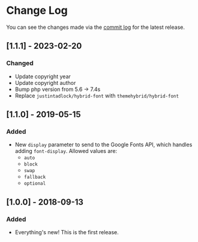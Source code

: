 # Change Log

You can see the changes made via the [commit log](https://github.com/themehybrid/hybrid-font/commits/master) for the latest release.

## [1.1.1] - 2023-02-20

### Changed

- Update copyright year
- Update copyright author
- Bump php version from 5.6 -> 7.4s
- Replace `justintadlock/hybrid-font` with `themehybrid/hybrid-font`

## [1.1.0] - 2019-05-15

### Added

- New `display` parameter to send to the Google Fonts API, which handles adding `font-display`.  Allowed values are:
	- `auto`
	- `block`
	- `swap`
	- `fallback`
	- `optional`

## [1.0.0] - 2018-09-13

### Added

- Everything's new! This is the first release.
